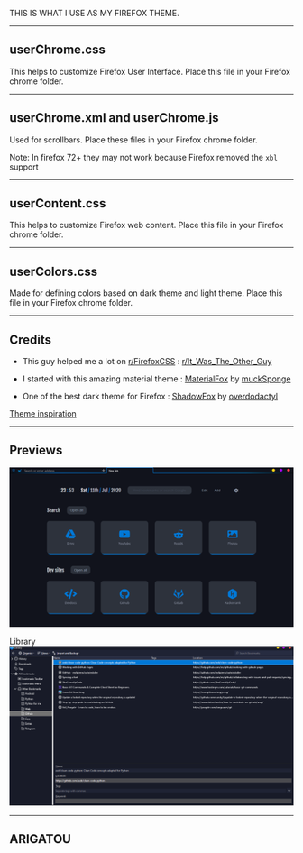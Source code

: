 THIS IS WHAT I USE AS MY FIREFOX THEME.
___
## userChrome.css
This helps to customize Firefox User Interface. Place this file in your Firefox chrome folder.
___
## userChrome.xml and userChrome.js
Used for scrollbars. Place these files in your Firefox chrome folder.

Note: In firefox 72+ they may not work because Firefox removed the `xbl` support
___
## userContent.css 
This helps to customize Firefox web content. Place this file in your Firefox chrome folder.
___
## userColors.css 
Made for defining colors based on dark theme and light theme. Place this file in your Firefox chrome folder.
___
## Credits
- This guy helped me a lot on [r/FirefoxCSS](https://www.reddit.com/r/FirefoxCSS/) : [r/It_Was_The_Other_Guy](https://www.reddit.com/user/It_Was_The_Other_Guy)

- I started with this amazing material theme : [MaterialFox](https://github.com/muckSponge/MaterialFox) by [muckSponge](https://github.com/muckSponge)

- One of the best dark theme for Firefox : [ShadowFox](https://overdodactyl.github.io/ShadowFox) by [overdodactyl](https://github.com/overdodactyl)

[Theme inspiration](https://www.reddit.com/r/FirefoxCSS/comments/ci7i69/another_oneline_theme/)
___
## Previews
<img src="./images/Preview.png" width="750">

Library
<img src="./images/Library.png" width="750">
___
## ARIGATOU